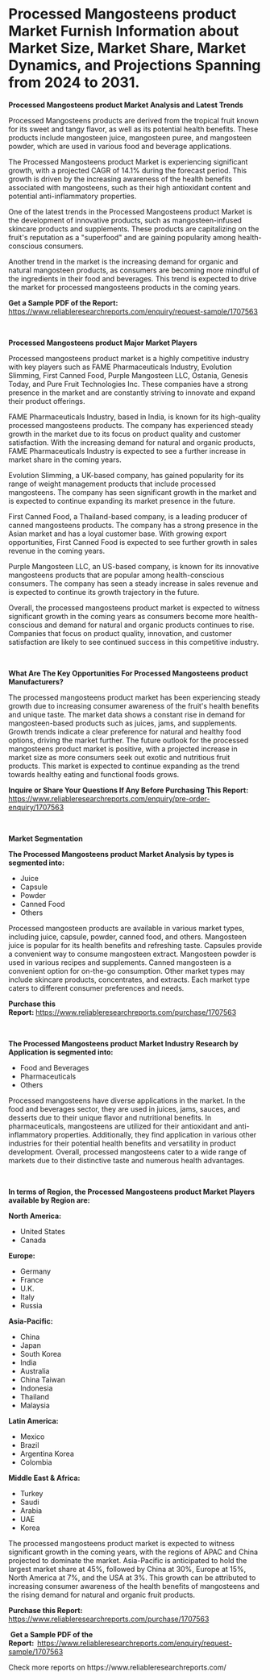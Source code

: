<p><h1>Processed Mangosteens product Market Furnish Information about Market Size, Market Share, Market Dynamics, and Projections Spanning from 2024 to 2031.</h1></p><p><strong>Processed Mangosteens product Market Analysis and Latest Trends</strong></p>
<p><p>Processed Mangosteens products are derived from the tropical fruit known for its sweet and tangy flavor, as well as its potential health benefits. These products include mangosteen juice, mangosteen puree, and mangosteen powder, which are used in various food and beverage applications.</p><p>The Processed Mangosteens product Market is experiencing significant growth, with a projected CAGR of 14.1% during the forecast period. This growth is driven by the increasing awareness of the health benefits associated with mangosteens, such as their high antioxidant content and potential anti-inflammatory properties.</p><p>One of the latest trends in the Processed Mangosteens product Market is the development of innovative products, such as mangosteen-infused skincare products and supplements. These products are capitalizing on the fruit's reputation as a "superfood" and are gaining popularity among health-conscious consumers.</p><p>Another trend in the market is the increasing demand for organic and natural mangosteen products, as consumers are becoming more mindful of the ingredients in their food and beverages. This trend is expected to drive the market for processed mangosteens products in the coming years.</p></p>
<p><strong>Get a Sample PDF of the Report:&nbsp;</strong> <a href="https://www.reliableresearchreports.com/enquiry/request-sample/1707563">https://www.reliableresearchreports.com/enquiry/request-sample/1707563</a></p>
<p>&nbsp;</p>
<p><strong>Processed Mangosteens product Major Market Players</strong></p>
<p><p>Processed mangosteens product market is a highly competitive industry with key players such as FAME Pharmaceuticals Industry, Evolution Slimming, First Canned Food, Purple Mangosteen LLC, Ostania, Genesis Today, and Pure Fruit Technologies Inc. These companies have a strong presence in the market and are constantly striving to innovate and expand their product offerings.</p><p>FAME Pharmaceuticals Industry, based in India, is known for its high-quality processed mangosteens products. The company has experienced steady growth in the market due to its focus on product quality and customer satisfaction. With the increasing demand for natural and organic products, FAME Pharmaceuticals Industry is expected to see a further increase in market share in the coming years.</p><p>Evolution Slimming, a UK-based company, has gained popularity for its range of weight management products that include processed mangosteens. The company has seen significant growth in the market and is expected to continue expanding its market presence in the future.</p><p>First Canned Food, a Thailand-based company, is a leading producer of canned mangosteens products. The company has a strong presence in the Asian market and has a loyal customer base. With growing export opportunities, First Canned Food is expected to see further growth in sales revenue in the coming years.</p><p>Purple Mangosteen LLC, an US-based company, is known for its innovative mangosteens products that are popular among health-conscious consumers. The company has seen a steady increase in sales revenue and is expected to continue its growth trajectory in the future.</p><p>Overall, the processed mangosteens product market is expected to witness significant growth in the coming years as consumers become more health-conscious and demand for natural and organic products continues to rise. Companies that focus on product quality, innovation, and customer satisfaction are likely to see continued success in this competitive industry.</p></p>
<p>&nbsp;</p>
<p><strong>What Are The Key Opportunities For Processed Mangosteens product Manufacturers?</strong></p>
<p><p>The processed mangosteens product market has been experiencing steady growth due to increasing consumer awareness of the fruit's health benefits and unique taste. The market data shows a constant rise in demand for mangosteen-based products such as juices, jams, and supplements. Growth trends indicate a clear preference for natural and healthy food options, driving the market further. The future outlook for the processed mangosteens product market is positive, with a projected increase in market size as more consumers seek out exotic and nutritious fruit products. This market is expected to continue expanding as the trend towards healthy eating and functional foods grows.</p></p>
<p><strong>Inquire or Share Your Questions If Any Before Purchasing This Report:</strong> <a href="https://www.reliableresearchreports.com/enquiry/pre-order-enquiry/1707563">https://www.reliableresearchreports.com/enquiry/pre-order-enquiry/1707563</a></p>
<p>&nbsp;</p>
<p><strong>Market Segmentation</strong></p>
<p><strong>The Processed Mangosteens product Market Analysis by types is segmented into:</strong></p>
<p><ul><li>Juice</li><li>Capsule</li><li>Powder</li><li>Canned Food</li><li>Others</li></ul></p>
<p><p>Processed mangosteen products are available in various market types, including juice, capsule, powder, canned food, and others. Mangosteen juice is popular for its health benefits and refreshing taste. Capsules provide a convenient way to consume mangosteen extract. Mangosteen powder is used in various recipes and supplements. Canned mangosteen is a convenient option for on-the-go consumption. Other market types may include skincare products, concentrates, and extracts. Each market type caters to different consumer preferences and needs.</p></p>
<p><strong>Purchase this Report:&nbsp;</strong><a href="https://www.reliableresearchreports.com/purchase/1707563">https://www.reliableresearchreports.com/purchase/1707563</a></p>
<p>&nbsp;</p>
<p><strong>The Processed Mangosteens product Market Industry Research by Application is segmented into:</strong></p>
<p><ul><li>Food and Beverages</li><li>Pharmaceuticals</li><li>Others</li></ul></p>
<p><p>Processed mangosteens have diverse applications in the market. In the food and beverages sector, they are used in juices, jams, sauces, and desserts due to their unique flavor and nutritional benefits. In pharmaceuticals, mangosteens are utilized for their antioxidant and anti-inflammatory properties. Additionally, they find application in various other industries for their potential health benefits and versatility in product development. Overall, processed mangosteens cater to a wide range of markets due to their distinctive taste and numerous health advantages.</p></p>
<p>&nbsp;</p>
<p><strong>In terms of Region, the Processed Mangosteens product Market Players available by Region are:</strong></p>
<p>
    <p> <strong> North America: </strong>
        <ul>
            <li>United States</li>
            <li>Canada</li>
        </ul>
        </p> 
    <p> <strong> Europe: </strong>
        <ul>
            <li>Germany</li>
            <li>France</li>
            <li>U.K.</li>
            <li>Italy</li>
            <li>Russia</li>
        </ul>
        </p> 
    <p> <strong> Asia-Pacific: </strong>
        <ul>
            <li>China</li>
            <li>Japan</li>
            <li>South Korea</li>
            <li>India</li>
            <li>Australia</li>
            <li>China Taiwan</li>
            <li>Indonesia</li>
            <li>Thailand</li>
            <li>Malaysia</li>
        </ul>
        </p> 
    <p> <strong> Latin America: </strong>
        <ul>
            <li>Mexico</li>
            <li>Brazil</li>
            <li>Argentina Korea</li>
            <li>Colombia</li>
        </ul>
        </p> 
    <p> <strong> Middle East & Africa: </strong>
        <ul>
            <li>Turkey</li>
            <li>Saudi</li>
            <li>Arabia</li>
            <li>UAE</li>
            <li>Korea</li>
        </ul>
    </p>
    </p>
<p><p>The processed mangosteens product market is expected to witness significant growth in the coming years, with the regions of APAC and China projected to dominate the market. Asia-Pacific is anticipated to hold the largest market share at 45%, followed by China at 30%, Europe at 15%, North America at 7%, and the USA at 3%. This growth can be attributed to increasing consumer awareness of the health benefits of mangosteens and the rising demand for natural and organic fruit products.</p></p>
<p><strong>Purchase this Report: </strong><a href="https://www.reliableresearchreports.com/purchase/1707563">https://www.reliableresearchreports.com/purchase/1707563</a></p>
<p>&nbsp;<strong>Get a Sample PDF of the Report:&nbsp;&nbsp;</strong><a href="https://www.reliableresearchreports.com/enquiry/request-sample/1707563">https://www.reliableresearchreports.com/enquiry/request-sample/1707563</a></p>
<p><strong></strong></p>
<p>Check more reports on https://www.reliableresearchreports.com/</p>